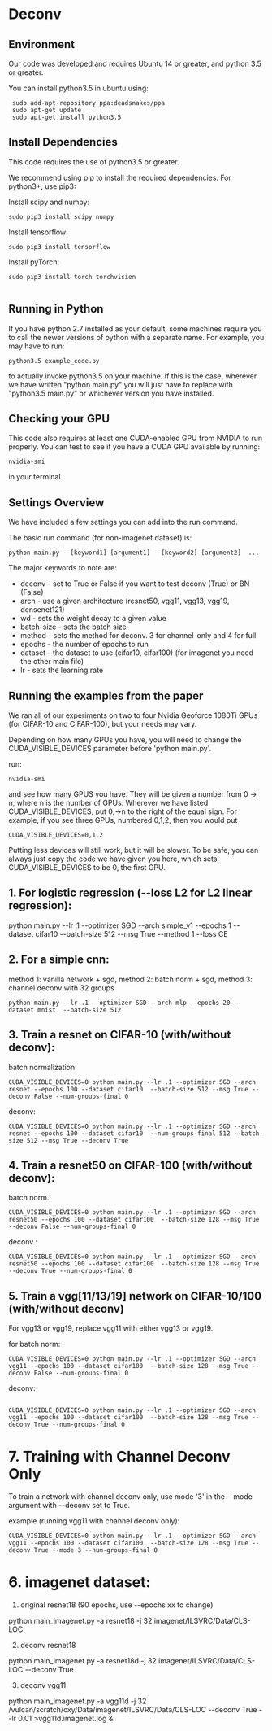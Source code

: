  # Deconv

 ## Environment

 Our code was developed and requires Ubuntu 14 or greater, and python 3.5 or greater.

 You can install python3.5 in ubuntu using:

```
 sudo add-apt-repository ppa:deadsnakes/ppa
 sudo apt-get update
 sudo apt-get install python3.5

```
 ## Install Dependencies

 This code requires the use of python3.5 or greater.
 
 We recommend using pip to install the required dependencies.  For python3+, use pip3:

 Install scipy and numpy:
 ```
 sudo pip3 install scipy numpy
 ```

 Install tensorflow:
 ```
 sudo pip3 install tensorflow
 ```

 Install pyTorch:
 ```
 sudo pip3 install torch torchvision
  
 ```
 ## Running in Python

 If you have python 2.7 installed as your default, some machines require you to call the newer versions of python with a separate name.  For example, you may have to run:

 ```
 python3.5 example_code.py
 ```

 to actually invoke python3.5 on your machine. If this is the case, wherever we have written "python main.py" you will just have to replace with "python3.5 main.py" or whichever version you have installed. 

 ## Checking your GPU

 This code also requires at least one CUDA-enabled GPU from NVIDIA to run properly. You can test to see if you have a CUDA GPU available by running:

 ```
 nvidia-smi
 ```

 in your terminal.
 
 ## Settings Overview
 We have included a few settings you can add into the run command.

 The basic run command (for non-imagenet dataset) is:

 ```
 python main.py --[keyword1] [argument1] --[keyword2] [argument2]  ...
 ```

 The major keywords to note are:

 * deconv - set to True or False if you want to test deconv (True) or BN (False)
 * arch - use a given architecture (resnet50, vgg11, vgg13, vgg19, densenet121)
 * wd - sets the weight decay to a given value
 * batch-size - sets the batch size
 * method - sets the method for deconv.  3 for channel-only and 4 for full
 * epochs - the number of epochs to run
 * dataset - the dataset to use (cifar10, cifar100) (for imagenet you need the other main file)
 * lr - sets the learning rate

 ## Running the examples from the paper

 We ran all of our experiments on two to four Nvidia Geoforce 1080Ti GPUs (for
 CIFAR-10 and CIFAR-100), but your needs may vary. 

 Depending on how many GPUs you have, you will need to change the CUDA_VISIBLE_DEVICES parameter before 'python main.py'.

run:

```
nvidia-smi
```
and see how many GPUS you have.  They will be given a number from 0 -> n, where n is the number of GPUs.  Wherever we have listed CUDA_VISIBLE_DEVICES, put 0,->n to the right of the equal sign.  For example, if you see three GPUs, numbered 0,1,2, then you would put

```
CUDA_VISIBLE_DEVICES=0,1,2
```
Putting less devices will still work, but it will be slower. To be safe, you can always just copy the code we have given you here, which sets CUDA_VISIBLE_DEVICES to be 0, the first GPU. 
 
 ## 1. For logistic regression (--loss L2 for L2 linear regression): 


python main.py --lr .1 --optimizer SGD --arch simple_v1 --epochs 1 --dataset cifar10  --batch-size 512 --msg True --method 1 --loss CE
 

 ## 2. For a simple cnn: 


method 1: vanilla network + sgd, method 2: batch norm + sgd, method 3: channel deconv with 32 groups 


```
python main.py --lr .1 --optimizer SGD --arch mlp --epochs 20 --dataset mnist  --batch-size 512 
```


## 3. Train a resnet on CIFAR-10 (with/without deconv):

batch normalization:
```
CUDA_VISIBLE_DEVICES=0 python main.py --lr .1 --optimizer SGD --arch resnet --epochs 100 --dataset cifar10  --batch-size 512 --msg True --deconv False --num-groups-final 0 
```
deconv:
```
CUDA_VISIBLE_DEVICES=0 python main.py --lr .1 --optimizer SGD --arch resnet --epochs 100 --dataset cifar10  --num-groups-final 512 --batch-size 512 --msg True --deconv True 
```

 ## 4. Train a resnet50 on CIFAR-100 (with/without deconv):

batch norm.:
```
CUDA_VISIBLE_DEVICES=0 python main.py --lr .1 --optimizer SGD --arch resnet50 --epochs 100 --dataset cifar100  --batch-size 128 --msg True --deconv False --num-groups-final 0 
```
deconv.:
```
CUDA_VISIBLE_DEVICES=0 python main.py --lr .1 --optimizer SGD --arch resnet50 --epochs 100 --dataset cifar100  --batch-size 128 --msg True --deconv True --num-groups-final 0 
```
## 5. Train a vgg[11/13/19] network on CIFAR-10/100 (with/without deconv)

For vgg13 or vgg19, replace vgg11 with either vgg13 or vgg19. 

for batch norm:
```
CUDA_VISIBLE_DEVICES=0 python main.py --lr .1 --optimizer SGD --arch vgg11 --epochs 100 --dataset cifar100  --batch-size 128 --msg True --deconv False --num-groups-final 0
```
deconv:

```

CUDA_VISIBLE_DEVICES=0 python main.py --lr .1 --optimizer SGD --arch vgg11 --epochs 100 --dataset cifar100  --batch-size 128 --msg True --deconv True --num-groups-final 0

```
# 7. Training with Channel Deconv Only

To train a network with channel deconv only, use mode '3' in the --mode argument with --deconv set to True.

example (running vgg11 with channel deconv only):

```
CUDA_VISIBLE_DEVICES=0 python main.py --lr .1 --optimizer SGD --arch vgg11 --epochs 100 --dataset cifar100  --batch-size 128 --msg True --deconv True --mode 3 --num-groups-final 0
```
   
 # 6. imagenet dataset:


1. original resnet18 (90 epochs, use --epochs xx to change)

python main_imagenet.py -a resnet18 -j 32 imagenet/ILSVRC/Data/CLS-LOC 

2. deconv resnet18

python main_imagenet.py -a resnet18d -j 32 imagenet/ILSVRC/Data/CLS-LOC --deconv True

3. deconv vgg11
 

python main_imagenet.py -a vgg11d -j 32 /vulcan/scratch/cxy/Data/imagenet/ILSVRC/Data/CLS-LOC --deconv True --lr 0.01 >vgg11d.imagenet.log &


 


